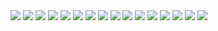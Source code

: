 <img src="https://github.com/user-attachments/assets/30ac31c5-2881-4a8e-adc4-e73b7fae1080" />
<img src="https://github.com/user-attachments/assets/733cbf94-a3c5-408a-b653-fd2c2158e756" />
<img src="https://github.com/user-attachments/assets/69e069e2-91e0-4e73-b586-f21b8a7761a7" />
<img src="https://github.com/user-attachments/assets/8b89027a-e805-4c1d-9137-cce2f5acb396" />
<img src="https://github.com/user-attachments/assets/58eee783-21dd-40a7-b1fa-0209cc4def66" />
<img src="https://github.com/user-attachments/assets/3b4cc24c-ab29-4972-974c-5cb1be019161" />
<img src="https://github.com/user-attachments/assets/6152a226-4521-4631-84a7-14d0ec73f3fb" />
<img src="https://github.com/user-attachments/assets/969304b6-41f6-4132-9596-37207e641476" />
<img src="https://github.com/user-attachments/assets/08a48132-4837-4aa8-8acd-1a7e9eb52d12" />
<img src="https://github.com/user-attachments/assets/48660d35-04d5-48a6-8fd6-136a06af8c4f" />
<img src="https://github.com/user-attachments/assets/4fb50fef-9177-4200-977d-746be11f7c28" />
<img src="https://github.com/user-attachments/assets/1b12273d-6246-420a-a83e-dfd1c5a4ff54" />
<img src="https://github.com/user-attachments/assets/f602175c-6757-4f75-a2ac-b651bb6e995c" />
<img src="https://github.com/user-attachments/assets/e5cc2fa4-fa69-4276-81db-ff20c117ad83" />
<img src="https://github.com/user-attachments/assets/3f873692-1588-46b1-92b1-c803a32147a4" />
<img src="https://github.com/user-attachments/assets/7a5d4eb0-6e3a-42a5-93b6-08bcd5085004" />
